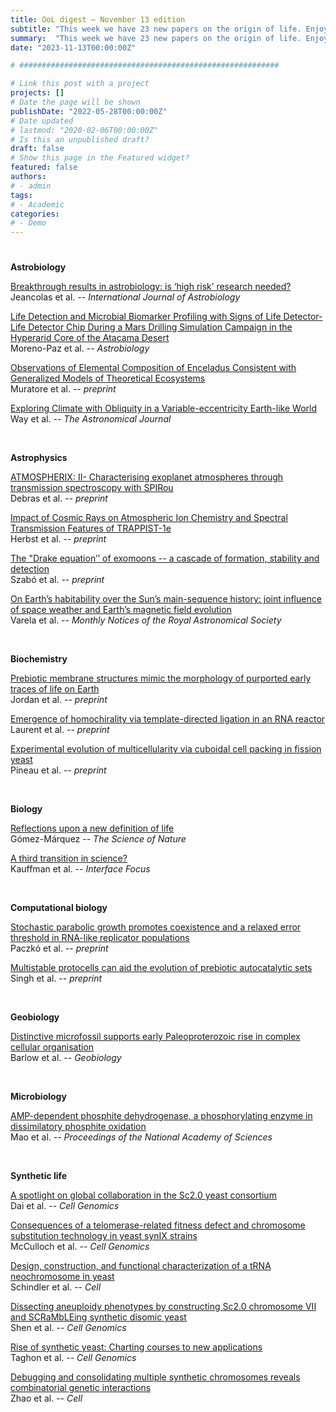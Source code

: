 ```yaml
---
title: OoL digest — November 13 edition
subtitle: "This week we have 23 new papers on the origin of life. Enjoy!"
summary:  "This week we have 23 new papers on the origin of life. Enjoy!"
date: "2023-11-13T00:00:00Z"

# ##########################################################

# Link this post with a project
projects: []
# Date the page will be shown
publishDate: "2022-05-28T00:00:00Z"
# Date updated
# lastmod: "2020-02-06T00:00:00Z"
# Is this an unpublished draft?
draft: false
# Show this page in the Featured widget?
featured: false
authors:
# - admin
tags:
# - Academic
categories:
# - Demo
---
```


# ##########################################################

**Astrobiology**

[Breakthrough results in astrobiology: is ‘high risk’ research needed?](https://doi.org/10.1017/S1473550423000241) <br> Jeancolas et al. -- *International Journal of Astrobiology*

[Life Detection and Microbial Biomarker Profiling with Signs of Life Detector-Life Detector Chip During a Mars Drilling Simulation Campaign in the Hyperarid Core of the Atacama Desert](https://doi.org/10.1089/ast.2021.0174) <br> Moreno-Paz et al. -- *Astrobiology*

[Observations of Elemental Composition of Enceladus Consistent with Generalized Models of Theoretical Ecosystems](https://doi.org/10.1101/2023.10.29.564608) <br> Muratore et al. -- *preprint*

[Exploring Climate with Obliquity in a Variable-eccentricity Earth-like World](https://doi.org/10.3847/1538-3881/ad0373) <br> Way et al. -- *The Astronomical Journal*

<br>

**Astrophysics**

[ATMOSPHERIX: II- Characterising exoplanet atmospheres through transmission spectroscopy with SPIRou](https://doi.org/10.48550/arXiv.2308.14511) <br> Debras et al. -- *preprint*

[Impact of Cosmic Rays on Atmospheric Ion Chemistry and Spectral Transmission Features of TRAPPIST-1e](https://doi.org/10.48550/arXiv.2311.04684) <br> Herbst et al. -- *preprint*

[The "Drake equation’’ of exomoons -- a cascade of formation, stability and detection](https://doi.org/10.48550/arXiv.2311.05390) <br> Szabó et al. -- *preprint*

[On Earth’s habitability over the Sun’s main-sequence history: joint influence of space weather and Earth’s magnetic field evolution](https://doi.org/10.1093/mnras/stad2519) <br> Varela et al. -- *Monthly Notices of the Royal Astronomical Society*

<br>

**Biochemistry**

[Prebiotic membrane structures mimic the morphology of purported early traces of life on Earth](https://doi.org/10.1101/2023.11.03.565097) <br> Jordan et al. -- *preprint*

[Emergence of homochirality via template-directed ligation in an RNA reactor](https://doi.org/10.48550/arXiv.2311.04677) <br> Laurent et al. -- *preprint*

[Experimental evolution of multicellularity via cuboidal cell packing in fission yeast](https://doi.org/10.1101/2023.11.03.565576) <br> Pineau et al. -- *preprint*

<br>

**Biology**

[Reflections upon a new definition of life](https://doi.org/10.1007/s00114-023-01882-5) <br> Gómez-Márquez -- *The Science of Nature*

[A third transition in science?](https://doi.org/10.1098/rsfs.2022.0063) <br> Kauffman et al. -- *Interface Focus*

<br>

**Computational biology**

[Stochastic parabolic growth promotes coexistence and a relaxed error threshold in RNA-like replicator populations](https://doi.org/10.1101/2023.11.02.565370) <br> Paczkó et al. -- *preprint*

[Multistable protocells can aid the evolution of prebiotic autocatalytic sets](https://doi.org/10.48550/arXiv.2310.19744) <br> Singh et al. -- *preprint*

<br>

**Geobiology**

[Distinctive microfossil supports early Paleoproterozoic rise in complex cellular organisation](https://doi.org/10.1111/gbi.12576) <br> Barlow et al. -- *Geobiology*

<br>

**Microbiology**

[AMP-dependent phosphite dehydrogenase, a phosphorylating enzyme in dissimilatory phosphite oxidation](https://doi.org/10.1073/pnas.2309743120) <br> Mao et al. -- *Proceedings of the National Academy of Sciences*

<br>

**Synthetic life**

[A spotlight on global collaboration in the Sc2.0 yeast consortium](https://doi.org/10.1016/j.xgen.2023.100441) <br> Dai et al. -- *Cell Genomics*

[Consequences of a telomerase-related fitness defect and chromosome substitution technology in yeast synIX strains](https://doi.org/10.1016/j.xgen.2023.100419) <br> McCulloch et al. -- *Cell Genomics*

[Design, construction, and functional characterization of a tRNA neochromosome in yeast](https://doi.org/10.1016/j.cell.2023.10.015) <br> Schindler et al. -- *Cell*

[Dissecting aneuploidy phenotypes by constructing Sc2.0 chromosome VII and SCRaMbLEing synthetic disomic yeast](https://doi.org/10.1016/j.xgen.2023.100364) <br> Shen et al. -- *Cell Genomics*

[Rise of synthetic yeast: Charting courses to new applications](https://doi.org/10.1016/j.xgen.2023.100438) <br> Taghon et al. -- *Cell Genomics*

[Debugging and consolidating multiple synthetic chromosomes reveals combinatorial genetic interactions](https://doi.org/10.1016/j.cell.2023.09.025) <br> Zhao et al. -- *Cell*

